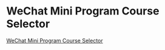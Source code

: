 # WeChat Mini Program Course Selector
[WeChat Mini Program Course Selector](https://aiwithcloud.com/2022/09/19/wechat_mini_program_course_selector/)